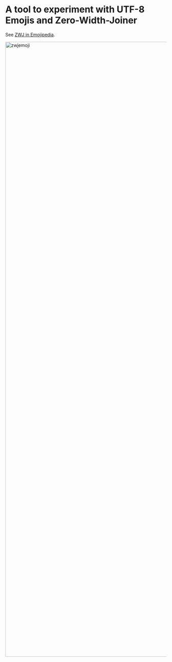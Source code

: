 # A tool to experiment with UTF-8 Emojis and Zero-Width-Joiner

See [ZWJ in Emojipedia](https://emojipedia.org/emoji-zwj-sequence).

<img width="2816" height="1914" alt="zwjemoji" src="https://github.com/user-attachments/assets/d87d546e-0e54-49c2-ae35-5429f00f6e7f" />
